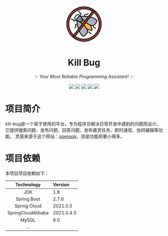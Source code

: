 <p align="center">
  <img src="./assets/bug-2.png" alt="kill-bug">
</p>

<div align="center">

# Kill Bug
<!-- prettier-ignore-start -->
<!-- markdownlint-disable-next-line MD036 -->
_✨ Your Most Reliable Programming Assistant! ✨_
<!-- prettier-ignore-end -->
<p align="center">
  <img src="https://img.shields.io/github/v/release/Poison02/kill-bug?display_name=tag" />
  <img src="https://img.shields.io/github/stars/Poison02/kill-bug" />
  <img src="https://img.shields.io/github/forks/Poison02/kill-bug" />
  <img src="https://img.shields.io/github/issues/Poison02/kill-bug" />
  <img src="https://img.shields.io/badge/license-Apache%20-yellow.svg" />
</p>
</div>

# 项目简介
kill-bug是一个易于使用的平台，专为程序员解决日常开发中遇到的问题而设计。它提供搜索问题、发布问题、回答问题、发布悬赏任务、即时通信、协同编辑等功能。
灵感来源于这个网站：[openask](https://openask.me/home)，但是功能却要小得多。

# 项目依赖
本项目项目依赖如下：

|     Technology     | Version    |
|:------------------:|:-----------|
|        JDK         | 1.8        |
|    Spring Boot     | 2.7.6      |
|    Spring Cloud    | 2021.0.5   |
| SpringCloudAlibaba | 2021.0.4.0 |
|       MySQL        | 8.0        |
|        ...         |            |
